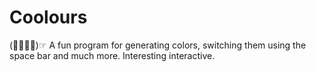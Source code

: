 # Coolours
(☞ﾟ∀ﾟ)☞  A fun program for generating colors, switching them using the space bar and much more.
Interesting interactive.
